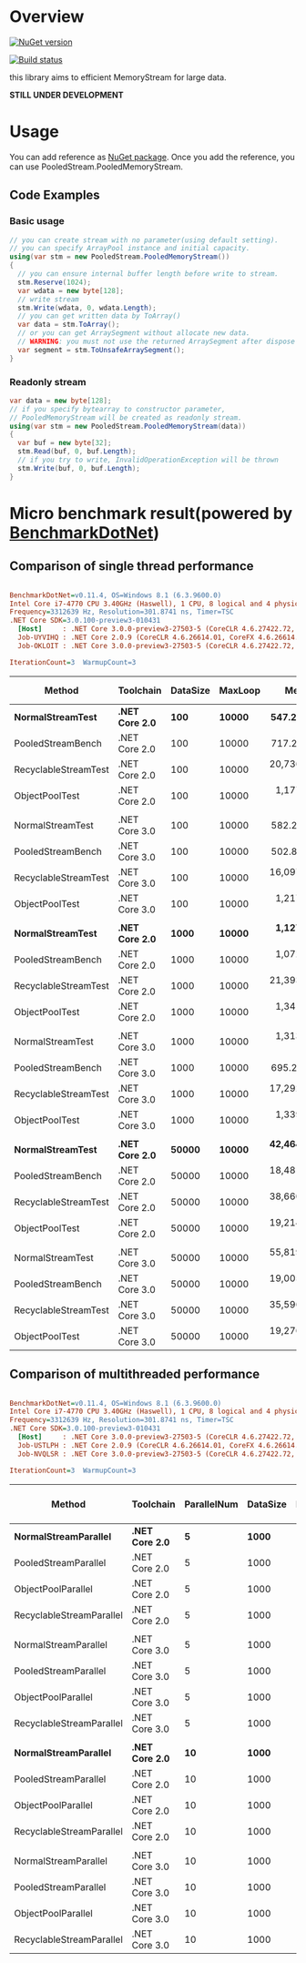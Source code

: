 # Overview

[![NuGet version](https://badge.fury.io/nu/PooledStream.svg)](https://badge.fury.io/nu/PooledStream)

[![Build status](https://ci.appveyor.com/api/projects/status/yhm2jto1ed0q0x0y/branch/master?svg=true)](https://ci.appveyor.com/project/itn3000/pooledstream-kviqp/branch/master)

this library aims to efficient MemoryStream for large data.

**STILL UNDER DEVELOPMENT**

# Usage

You can add reference as [NuGet package](https://www.nuget.org/packages/PooledStream/).
Once you add the reference, you can use PooledStream.PooledMemoryStream.

## Code Examples

### Basic usage

```csharp
// you can create stream with no parameter(using default setting).
// you can specify ArrayPool instance and initial capacity.
using(var stm = new PooledStream.PooledMemoryStream())
{
  // you can ensure internal buffer length before write to stream.
  stm.Reserve(1024);
  var wdata = new byte[128];
  // write stream
  stm.Write(wdata, 0, wdata.Length);
  // you can get written data by ToArray()
  var data = stm.ToArray();
  // or you can get ArraySegment without allocate new data.
  // WARNING: you must not use the returned ArraySegment after dispose Stream 
  var segment = stm.ToUnsafeArraySegment();
}
```

### Readonly stream

```csharp
var data = new byte[128];
// if you specify bytearray to constructor parameter,
// PooledMemoryStream will be created as readonly stream.
using(var stm = new PooledStream.PooledMemoryStream(data))
{
  var buf = new byte[32];
  stm.Read(buf, 0, buf.Length);
  // if you try to write, InvalidOperationException will be thrown
  stm.Write(buf, 0, buf.Length);
}
```

# Micro benchmark result(powered by [BenchmarkDotNet](http://benchmarkdotnet.org/))

## Comparison of single thread performance

``` ini

BenchmarkDotNet=v0.11.4, OS=Windows 8.1 (6.3.9600.0)
Intel Core i7-4770 CPU 3.40GHz (Haswell), 1 CPU, 8 logical and 4 physical cores
Frequency=3312639 Hz, Resolution=301.8741 ns, Timer=TSC
.NET Core SDK=3.0.100-preview3-010431
  [Host]     : .NET Core 3.0.0-preview3-27503-5 (CoreCLR 4.6.27422.72, CoreFX 4.7.19.12807), 64bit RyuJIT
  Job-UYVIHQ : .NET Core 2.0.9 (CoreCLR 4.6.26614.01, CoreFX 4.6.26614.01), 64bit RyuJIT
  Job-OKLOIT : .NET Core 3.0.0-preview3-27503-5 (CoreCLR 4.6.27422.72, CoreFX 4.7.19.12807), 64bit RyuJIT

IterationCount=3  WarmupCount=3  

```
|               Method |     Toolchain | DataSize | MaxLoop |        Mean |         Error |        StdDev | Ratio | RatioSD | Gen 0/1k Op | Gen 1/1k Op | Gen 2/1k Op | Allocated Memory/Op |
|--------------------- |-------------- |--------- |-------- |------------:|--------------:|--------------:|------:|--------:|------------:|------------:|------------:|--------------------:|
|     **NormalStreamTest** | **.NET Core 2.0** |      **100** |   **10000** |    **547.2 us** |    **239.991 us** |    **13.1547 us** |  **1.00** |    **0.00** |    **838.8672** |           **-** |           **-** |          **3437.63 KB** |
|    PooledStreamBench | .NET Core 2.0 |      100 |   10000 |    717.2 us |     57.219 us |     3.1364 us |  1.31 |    0.03 |    152.3438 |           - |           - |           625.13 KB |
| RecyclableStreamTest | .NET Core 2.0 |      100 |   10000 | 20,736.4 us |  3,475.612 us |   190.5100 us | 37.91 |    0.65 |   1062.5000 |     31.2500 |     31.2500 |          4510.44 KB |
|       ObjectPoolTest | .NET Core 2.0 |      100 |   10000 |  1,177.5 us |    467.010 us |    25.5984 us |  2.15 |    0.04 |    152.3438 |           - |           - |           625.13 KB |
|                      |               |          |         |             |               |               |       |         |             |             |             |                     |
|     NormalStreamTest | .NET Core 3.0 |      100 |   10000 |    582.2 us |    152.348 us |     8.3507 us |  1.00 |    0.00 |    840.8203 |      0.9766 |           - |          3437.63 KB |
|    PooledStreamBench | .NET Core 3.0 |      100 |   10000 |    502.8 us |      7.588 us |     0.4159 us |  0.86 |    0.01 |    152.3438 |      0.9766 |           - |           625.13 KB |
| RecyclableStreamTest | .NET Core 3.0 |      100 |   10000 | 16,097.3 us |  1,734.643 us |    95.0816 us | 27.65 |    0.35 |   1031.2500 |     93.7500 |     31.2500 |           4431.3 KB |
|       ObjectPoolTest | .NET Core 3.0 |      100 |   10000 |  1,217.7 us |    845.284 us |    46.3329 us |  2.09 |    0.11 |    152.3438 |      1.9531 |           - |           625.13 KB |
|                      |               |          |         |             |               |               |       |         |             |             |             |                     |
|     **NormalStreamTest** | **.NET Core 2.0** |     **1000** |   **10000** |  **1,127.8 us** |     **86.465 us** |     **4.7394 us** |  **1.00** |    **0.00** |   **2611.3281** |           **-** |           **-** |         **10704.13 KB** |
|    PooledStreamBench | .NET Core 2.0 |     1000 |   10000 |  1,072.4 us |    110.832 us |     6.0751 us |  0.95 |    0.00 |    152.3438 |           - |           - |              626 KB |
| RecyclableStreamTest | .NET Core 2.0 |     1000 |   10000 | 21,393.0 us |  9,297.220 us |   509.6120 us | 18.97 |    0.38 |   1062.5000 |     31.2500 |     31.2500 |          4511.31 KB |
|       ObjectPoolTest | .NET Core 2.0 |     1000 |   10000 |  1,341.7 us |    116.204 us |     6.3696 us |  1.19 |    0.01 |    152.3438 |           - |           - |              626 KB |
|                      |               |          |         |             |               |               |       |         |             |             |             |                     |
|     NormalStreamTest | .NET Core 3.0 |     1000 |   10000 |  1,313.7 us |    146.403 us |     8.0249 us |  1.00 |    0.00 |   2619.1406 |      1.9531 |           - |         10704.13 KB |
|    PooledStreamBench | .NET Core 3.0 |     1000 |   10000 |    695.2 us |    143.958 us |     7.8908 us |  0.53 |    0.01 |    152.3438 |      0.9766 |           - |              626 KB |
| RecyclableStreamTest | .NET Core 3.0 |     1000 |   10000 | 17,292.9 us |  3,992.965 us |   218.8679 us | 13.16 |    0.24 |   1031.2500 |     93.7500 |     31.2500 |          4432.18 KB |
|       ObjectPoolTest | .NET Core 3.0 |     1000 |   10000 |  1,339.0 us |     96.621 us |     5.2961 us |  1.02 |    0.00 |    152.3438 |      1.9531 |           - |              626 KB |
|                      |               |          |         |             |               |               |       |         |             |             |             |                     |
|     **NormalStreamTest** | **.NET Core 2.0** |    **50000** |   **10000** | **42,464.4 us** |  **5,354.767 us** |   **293.5129 us** |  **1.00** |    **0.00** | **119000.0000** |   **5583.3333** |           **-** |         **489267.6 KB** |
|    PooledStreamBench | .NET Core 2.0 |    50000 |   10000 | 18,481.9 us |    549.875 us |    30.1405 us |  0.44 |    0.00 |    156.2500 |           - |           - |           673.85 KB |
| RecyclableStreamTest | .NET Core 2.0 |    50000 |   10000 | 38,660.2 us |  5,480.035 us |   300.3792 us |  0.91 |    0.01 |   1071.4286 |           - |           - |          4559.16 KB |
|       ObjectPoolTest | .NET Core 2.0 |    50000 |   10000 | 19,214.0 us |  1,304.480 us |    71.5029 us |  0.45 |    0.00 |    156.2500 |           - |           - |           673.85 KB |
|                      |               |          |         |             |               |               |       |         |             |             |             |                     |
|     NormalStreamTest | .NET Core 3.0 |    50000 |   10000 | 55,819.0 us | 18,768.893 us | 1,028.7863 us |  1.00 |    0.00 | 119000.0000 |    100.0000 |           - |         489267.6 KB |
|    PooledStreamBench | .NET Core 3.0 |    50000 |   10000 | 19,005.9 us |  2,020.870 us |   110.7707 us |  0.34 |    0.01 |    156.2500 |     31.2500 |           - |           673.85 KB |
| RecyclableStreamTest | .NET Core 3.0 |    50000 |   10000 | 35,596.9 us | 23,828.634 us | 1,306.1278 us |  0.64 |    0.04 |   1000.0000 |     66.6667 |           - |          4480.03 KB |
|       ObjectPoolTest | .NET Core 3.0 |    50000 |   10000 | 19,276.8 us |  2,661.927 us |   145.9092 us |  0.35 |    0.01 |    156.2500 |     31.2500 |           - |           673.85 KB |

## Comparison of multithreaded performance

``` ini

BenchmarkDotNet=v0.11.4, OS=Windows 8.1 (6.3.9600.0)
Intel Core i7-4770 CPU 3.40GHz (Haswell), 1 CPU, 8 logical and 4 physical cores
Frequency=3312639 Hz, Resolution=301.8741 ns, Timer=TSC
.NET Core SDK=3.0.100-preview3-010431
  [Host]     : .NET Core 3.0.0-preview3-27503-5 (CoreCLR 4.6.27422.72, CoreFX 4.7.19.12807), 64bit RyuJIT
  Job-USTLPH : .NET Core 2.0.9 (CoreCLR 4.6.26614.01, CoreFX 4.6.26614.01), 64bit RyuJIT
  Job-NVQLSR : .NET Core 3.0.0-preview3-27503-5 (CoreCLR 4.6.27422.72, CoreFX 4.7.19.12807), 64bit RyuJIT

IterationCount=3  WarmupCount=3  

```
|                   Method |     Toolchain | ParallelNum | DataSize | MaxLoop |       Mean |       Error |    StdDev |  Ratio | RatioSD | Gen 0/1k Op | Gen 1/1k Op | Gen 2/1k Op | Allocated Memory/Op |
|------------------------- |-------------- |------------ |--------- |-------- |-----------:|------------:|----------:|-------:|--------:|------------:|------------:|------------:|--------------------:|
|     **NormalStreamParallel** | **.NET Core 2.0** |           **5** |     **1000** |   **10000** |   **1.223 ms** |   **0.1911 ms** | **0.0105 ms** |   **1.00** |    **0.00** |   **2611.3281** |           **-** |           **-** |         **10704.69 KB** |
|     PooledStreamParallel | .NET Core 2.0 |           5 |     1000 |   10000 |   3.738 ms |   0.5457 ms | 0.0299 ms |   3.06 |    0.05 |    636.7188 |           - |           - |             4.09 KB |
|       ObjectPoolParallel | .NET Core 2.0 |           5 |     1000 |   10000 |   7.824 ms |   4.5276 ms | 0.2482 ms |   6.40 |    0.24 |    757.8125 |           - |           - |          3126.57 KB |
| RecyclableStreamParallel | .NET Core 2.0 |           5 |     1000 |   10000 | 108.985 ms | 113.9751 ms | 6.2474 ms |  89.10 |    4.98 |   5200.0000 |           - |           - |         22011.83 KB |
|                          |               |             |          |         |            |             |           |        |         |             |             |             |                     |
|     NormalStreamParallel | .NET Core 3.0 |           5 |     1000 |   10000 |   1.519 ms |   0.5097 ms | 0.0279 ms |   1.00 |    0.00 |   2619.1406 |           - |           - |         10704.68 KB |
|     PooledStreamParallel | .NET Core 3.0 |           5 |     1000 |   10000 |   3.213 ms |   2.1407 ms | 0.1173 ms |   2.12 |    0.10 |    636.7188 |      3.9063 |           - |             3.54 KB |
|       ObjectPoolParallel | .NET Core 3.0 |           5 |     1000 |   10000 |   8.005 ms |   2.4718 ms | 0.1355 ms |   5.27 |    0.05 |    757.8125 |      7.8125 |           - |          3126.56 KB |
| RecyclableStreamParallel | .NET Core 3.0 |           5 |     1000 |   10000 |  93.885 ms |  90.2172 ms | 4.9451 ms |  61.87 |    4.31 |   5166.6667 |           - |           - |         21620.19 KB |
|                          |               |             |          |         |            |             |           |        |         |             |             |             |                     |
|     **NormalStreamParallel** | **.NET Core 2.0** |          **10** |     **1000** |   **10000** |   **1.222 ms** |   **0.5980 ms** | **0.0328 ms** |   **1.00** |    **0.00** |   **2611.3281** |           **-** |           **-** |         **10704.96 KB** |
|     PooledStreamParallel | .NET Core 2.0 |          10 |     1000 |   10000 |   3.203 ms |   0.7506 ms | 0.0411 ms |   2.62 |    0.10 |    636.7188 |           - |           - |              6.8 KB |
|       ObjectPoolParallel | .NET Core 2.0 |          10 |     1000 |   10000 |  15.600 ms |   0.0925 ms | 0.0051 ms |  12.77 |    0.34 |   1500.0000 |           - |           - |          6251.84 KB |
| RecyclableStreamParallel | .NET Core 2.0 |          10 |     1000 |   10000 | 212.558 ms |  19.6829 ms | 1.0789 ms | 173.97 |    5.53 |  10666.6667 |           - |           - |         43887.02 KB |
|                          |               |             |          |         |            |             |           |        |         |             |             |             |                     |
|     NormalStreamParallel | .NET Core 3.0 |          10 |     1000 |   10000 |   1.466 ms |   0.9149 ms | 0.0501 ms |   1.00 |    0.00 |   2619.1406 |           - |           - |         10704.95 KB |
|     PooledStreamParallel | .NET Core 3.0 |          10 |     1000 |   10000 |   2.884 ms |   0.7946 ms | 0.0436 ms |   1.97 |    0.04 |    636.7188 |      3.9063 |           - |             5.75 KB |
|       ObjectPoolParallel | .NET Core 3.0 |          10 |     1000 |   10000 |  15.111 ms |   1.7868 ms | 0.0979 ms |  10.31 |    0.29 |   1515.6250 |     15.6250 |           - |          6251.84 KB |
| RecyclableStreamParallel | .NET Core 3.0 |          10 |     1000 |   10000 | 175.536 ms |  53.7284 ms | 2.9450 ms | 119.80 |    4.79 |  10333.3333 |    333.3333 |           - |         43104.75 KB |

